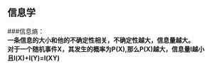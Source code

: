 ## 信息学
###信息熵：  
**一条信息的大小和他的不确定性相关，不确定性越大，信息量越大。  
对于一个随机事件X，其发生的概率为P(X),那么P(X)越大，信息量l越小  
且l(X)+l(Y)=l(XY)**
